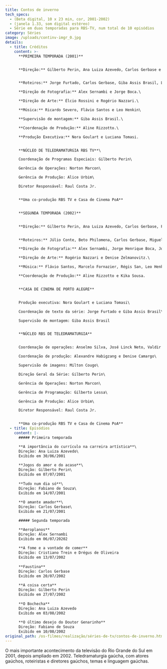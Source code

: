 ```yaml
---
title: Contos de inverno
tech_specs:
  - (Beta digital, 10 x 23 min, cor, 2001-2002)
  - (janela 1.33, som digital estéreo)
  - Série em duas temporadas para RBS-TV, num total de 10 episódios
category: Séries
image: /uploads/continv-imgr_0.jpg
details:
  - title: Créditos
    content: >-
      **PRIMEIRA TEMPORADA (2001)**


      **Direção:** Gilberto Perin, Ana Luiza Azevedo, Carlos Gerbase e Fabiano de Souza.


      **Roteiros:** Jorge Furtado, Carlos Gerbase, Giba Assis Brasil, Luis Fernando Veríssimo, Glênio Póvoas, Ana Luiza Azevedo, Fabiano de Souza e Emiliano Urbim.\

      **Direção de Fotografia:** Alex Sernambi e Jorge Boca.\

      **Direção de Arte:** Élcio Rossini e Rogério Nazzari.\

      **Música:** Ricardo Severo, Flávio Santos e Leo Henkin\

      **Supervisão de montagem:** Giba Assis Brasil.\

      **Coordenação de Produção:** Aline Rizzotto.\

      **Produção Executiva:** Nora Goulart e Luciana Tomasi.


      **NÚCLEO DE TELEDRAMATURGIA RBS TV**\

      Coordenação de Programas Especiais: Gilberto Perin\

      Gerência de Operações: Norton Marcon\

      Gerência de Produção: Alice Urbim\

      Diretor Responsável: Raul Costa Jr.


      **Uma co-produção RBS TV e Casa de Cinema PoA**


      **SEGUNDA TEMPORADA (2002)**


      **Direção:** Gilberto Perin, Ana Luiza Azevedo, Carlos Gerbase, Fabiano de Souza, Alex Sernambi, Cristiano Trein e Drégus de Oliveira.


      **Roteiros:** Júlio Conte, Beto Philomena, Carlos Gerbase, Miguel da Costa Franco, Marcelo Pires e Tomás Creus.\

      **Direção de Fotografia:** Alex Sernambi, Jorge Henrique Boca, Joel Sagardia, Jaime Lerner e Juliano Lopes.\

      **Direção de Arte:** Rogério Nazzari e Denise Zelmanovitz.\

      **Música:** Flávio Santos, Marcelo Fornazier, Régis San, Leo Henkin, Hique Gomez e Henrique W. Gueiros.\

      **Coordenação de Produção:** Aline Rizzotto e Kika Sousa.


      **CASA DE CINEMA DE PORTO ALEGRE**


      Produção executiva: Nora Goulart e Luciana Tomasi\

      Coordenação de texto da série: Jorge Furtado e Giba Assis Brasil\

      Supervisão de montagem: Giba Assis Brasil


      **NÚCLEO RBS DE TELEDRAMATURGIA**


      Coordenação de operações: Anselmo Silva, José Linck Neto, Valdir Gonçalves e Voltaire Vargas\

      Coordenação de produção: Alexandre Habigzang e Denise Camargo\

      Supervisão de imagens: Milton Cougo\

      Direção Geral da Série: Gilberto Perin\

      Gerência de Operações: Norton Marcon\

      Gerência de Programação: Gilberto Lessa\

      Gerência de Produção: Alice Urbim\

      Diretor Responsável: Raul Costa Jr.


      **Uma co-produção RBS TV e Casa de Cinema PoA**
  - title: Episódios
    content: |-
      ##### Primeira temporada

      **A importância do currículo na carreira artística**\
      Direção: Ana Luiza Azevedo\
      Exibido em 30/06/2001
      	
      **Jogos do amor e do acaso**\
      Direção: Gilberto Perin\
      Exibido em 07/07/2001
      	
      **Tudo num dia só**\
      Direção: Fabiano de Souza\
      Exibido em 14/07/2001
      	
      **O amante amador**\
      Direção: Carlos Gerbase\
      Exibido em 21/07/2001

      ##### Segunda temporada

      **Aeroplanos**
      Direção: Alex Sernambi
      Exibido em 06/07/20202
      	
      **A fome e a vontade de comer**
      Direção: Cristiano Trein e Drégus de Oliveira
      Exibido em 13/07/2002
      	
      **Faustina**
      Direção: Carlos Gerbase
      Exibido em 20/07/2002
      	
      **A coisa certa**
      Direção: Gilberto Perin
      Exibido em 27/07/2002
      	
      **O Bochecha**
      Direção: Ana Luiza Azevedo
      Exibido em 03/08/2002
      	
      **O último desejo do Doutor Genarinho**
      Direção: Fabiano de Souza
      Exibido em 10/08/2002
original_path: /os-filmes/realização/séries-de-tv/contos-de-inverno.html
---
```

O mais importante acontecimento da televisão do Rio Grande do Sul em 2001, depois ampliado em 2002. Teledramaturgia gaúcha, com atores gaúchos, roteiristas e diretores gaúchos, temas e linguagem gaúchas.